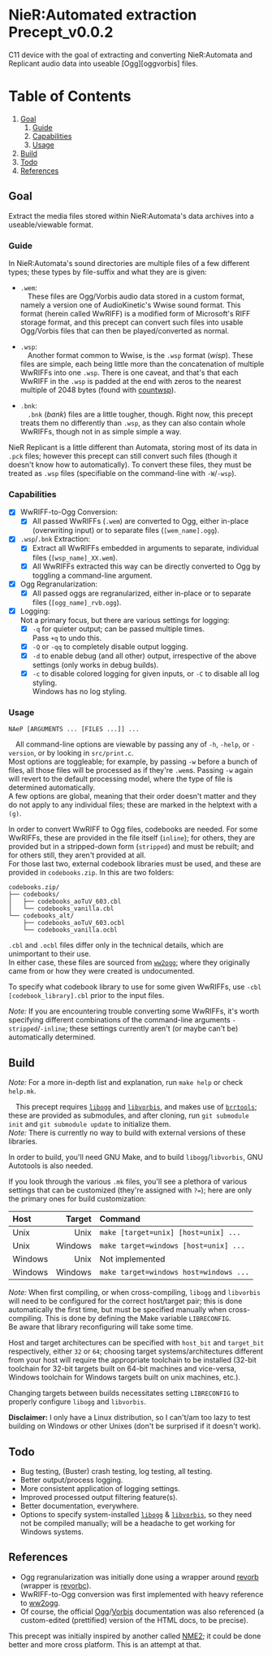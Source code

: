# NieR:Automated extraction Precept_v0.0.2
C11 device with the goal of extracting and converting NieR:Automata and
Replicant audio data into useable [Ogg][oggvorbis] files.

# Table of Contents
1. [Goal](#goal)
   1. [Guide](#guide)
   1. [Capabilities](#capabilities)
   1. [Usage](#usage)
1. [Build](#build)
1. [Todo](#todo)
1. [References](#references)

## Goal
Extract the media files stored within NieR:Automata's data archives into a
useable/viewable format.  

### Guide
In NieR:Automata's sound directories are multiple files of a few different
types; these types by file-suffix and what they are is given:

* `.wem`:  
  &emsp;These files are Ogg/Vorbis audio data stored in a custom format, namely a
  version one of AudioKinetic's Wwise sound format. This format (herein called
  WwRIFF) is a modified form of Microsoft's RIFF storage format, and this
  precept can convert such files into usable Ogg/Vorbis files that can then be
  played/converted as normal.

* `.wsp`:  
  &emsp;Another format common to Wwise, is the `.wsp` format (*wisp*). These
  files are simple, each being little more than the concatenation of multiple
  WwRIFFs into one `.wsp`. There is one caveat, and that's that each
  WwRIFF in the `.wsp` is padded at the end with zeros to the nearest
  multiple of 2048 bytes (found with [countwsp][countwsp]).

* `.bnk`:  
  &emsp;`.bnk` (*bank*) files are a little tougher, though. Right now, this precept treats them
  no differently than `.wsp`, as they can also contain whole WwRIFFs, though
  not in as simple simple a way.

NieR Replicant is a little different than Automata, storing most of its data in
`.pck` files; however this precept can still convert such files (though it
doesn't know how to automatically). To convert these files, they must be treated
as `.wsp` files (specifiable on the command-line with `-W`/`-wsp`).

### Capabilities
* &#9746; WwRIFF-to-Ogg Conversion:  
   * &#9746; All passed WwRIFFs (`.wem`) are converted to Ogg, either in-place
     (overwriting input) or to separate files (`[wem_name].ogg`).  
* &#9746; `.wsp`/`.bnk` Extraction:  
   * &#9746; Extract all WwRIFFs embedded in arguments to separate,
     individual files (`[wsp_name]_XX.wem`).  
   * &#9746; All WwRIFFs extracted this way can be directly converted to Ogg
     by toggling a command-line argument.  
* &#9746; Ogg Regranularization:  
    * &#9746; All passed oggs are regranularized, either in-place or to
      separate files (`[ogg_name]_rvb.ogg`).  
* &#9746; Logging:  
   Not a primary focus, but there are various settings for logging:
    * &#9746; `-q` for quieter output; can be passed multiple times.  
    Pass `+q` to undo this.
    * &#9746; `-Q` or `-qq` to completely disable output logging.  
    * &#9746; `-d` to enable debug (and all other) output, irrespective of the
      above settings (only works in debug builds).  
    * &#9746; `-c` to disable colored logging for given inputs, or `-C` to
      disable all log styling.  
      Windows has no log styling.

### Usage
`NAeP [ARGUMENTS ... [FILES ...]] ...`

&emsp;All command-line options are viewable by passing any of `-h`, `-help`, or
`-version`, or by looking in `src/print.c`.  
Most options are toggleable; for example, by passing `-w` before a bunch of
files, all those files will be processed as if they're `.wem`s.  Passing `-w`
again will revert to the default processing model, where the type of file is
determined automatically.  
A few options are global, meaning that their order doesn't matter and they do
not apply to any individual files; these are marked in the helptext with a
`(g)`.

In order to  convert WwRIFF to Ogg files, codebooks are needed. For some
WwRIFFs, these are provided in the file itself (`inline`); for others, they
are provided but in a stripped-down form (`stripped`) and must be rebuilt; and
for others still, they aren't provided at all.  
For those last two, external codebook libraries must be used, and these are
provided in `codebooks.zip`. In this are two folders:
```
codebooks.zip/
├── codebooks/
│   ├── codebooks_aoTuV_603.cbl
│   └── codebooks_vanilla.cbl
└── codebooks_alt/
    ├── codebooks_aoTuV_603.ocbl
    └── codebooks_vanilla.ocbl
```
`.cbl` and `.ocbl` files differ only in the technical details, which are
unimportant to their use.  
In either case, these files are sourced from [`ww2ogg`][ww2ogg]; where they
originally came from or how they were created is undocumented.

To specify what codebook library to use for some given WwRIFFs, use `-cbl
[codebook_library].cbl` prior to the input files.

*Note:* If you are encountering trouble converting some WwRIFFs, it's worth
specifying different combinations of the command-line arguments
`-stripped`/`-inline`; these settings currently aren't (or maybe can't be)
automatically determined.

## Build
*Note:* For a more in-depth list and explanation, run `make help` or check
`help.mk`.

&emsp;This precept requires [`libogg`][libogg] and [`libvorbis`][libvorbis], and
makes use of [`brrtools`][brrtools]; these are provided as submodules, and
after cloning, run `git submodule init` and `git submodule update` to
initialize them.  
*Note:* There is currently no way to build with external versions of these
libraries.

In order to build, you'll need GNU Make, and to build `libogg`/`libvorbis`, GNU
Autotools is also needed.

If you look through the various `.mk` files, you'll see a plethora of various
settings that can be customized (they're assigned with `?=`); here are only the
primary ones for build customization:

| Host    | Target  | Command                                |
| :---    |  ---:   | :---                                   |
| Unix    | Unix    | `make [target=unix] [host=unix] ...`   |
| Unix    | Windows | `make target=windows [host=unix] ...`  |
| Windows | Unix    | Not implemented                        |
| Windows | Windows | `make target=windows host=windows ...` |

*Note:* When first compiling, or when cross-compiling, `libogg` and `libvorbis`
will need to be configured for the correct host/target pair; this is done
automatically the first time, but must be specified manually when
cross-compiling. This is done by defining the Make variable `LIBRECONFIG`.  
Be aware that library reconfiguring will take some time.

Host and target architectures can be specified with `host_bit` and `target_bit`
respectively, either `32` or `64`; choosing target systems/architectures
different from your host will require the appropriate toolchain to be installed
(32-bit toolchain for 32-bit targets built on 64-bit machines and vice-versa,
Windows toolchain for Windows targets built on unix machines, etc.).

Changing targets between builds necessitates setting `LIBRECONFIG` to properly
configure `libogg` and `libvorbis`.

**Disclaimer:** I only have a Linux distribution, so I can't/am too lazy to
test building on Windows or other Unixes (don't be surprised if it doesn't
work).  

## Todo
* Bug testing, (Buster) crash testing, log testing, all testing.
* Better output/process logging.
* More consistent application of logging settings.
* Improved processed output filtering feature(s).
* Better documentation, everywhere.
* Options to specify system-installed [`libogg`][libogg] & [`libvorbis`][libvorbis], so they need not
  be compiled manually; will be a headache to get working for Windows
  systems.

## References
* Ogg regranularization was initially done using a wrapper around [revorb][revorb]
  (wrapper is [revorbc][revorbc]).
* WwRIFF-to-Ogg conversion was first implemented with heavy reference to [ww2ogg][ww2ogg].
* Of course, the official [Ogg][libogg]/[Vorbis][libvorbis] documentation was also
  referenced (a custom-edited (prettified) version of the HTML docs, to be
  precise).

This precept was initially inspired by another called [NME2][NME2]; it could be
done better and more cross platform. This is an attempt at that.

[NME2]:https://github.com/TypeA2/NME2
[ww2ogg]:https://github.com/hcs64/ww2ogg
[revorb]:http://yirkha.fud.cz/progs/foobar2000/revorb.cpp
[revorbc]:https://github.com/bowtoes/revorbc
[countwsp]:https://github.com/bowtoes/countwsp
[brrtools]:https://github.com/bowtoes/brrtools
[libogg]:https://xiph.org/ogg/doc/
[libvorbis]:https://xiph.org/vorbis/doc/
